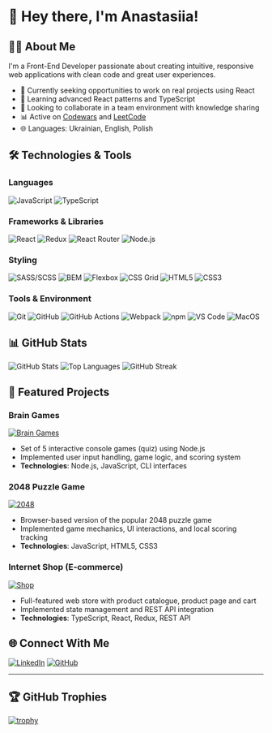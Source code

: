 # 👋 Hey there, I'm Anastasiia!


## 👩‍💻 About Me
I'm a Front-End Developer passionate about creating intuitive, responsive web applications with clean code and great user experiences.

- 🔭 Currently seeking opportunities to work on real projects using React
- 🌱 Learning advanced React patterns and TypeScript
- 👯 Looking to collaborate in a team environment with knowledge sharing
- 📊 Active on [Codewars](https://www.codewars.com/users/AsyaYeromina) and [LeetCode](https://leetcode.com/u/AsyaYeromina/) 
- 🌐 Languages: Ukrainian, English, Polish


## 🛠️ Technologies & Tools

### Languages
![JavaScript](https://img.shields.io/badge/code-JavaScript-F7DF1E?style=for-the-badge&logo=javascript&logoColor=black)
![TypeScript](https://img.shields.io/badge/code-TypeScript-3178C6?style=for-the-badge&logo=typescript&logoColor=white)

### Frameworks & Libraries
![React](https://img.shields.io/badge/React-61DAFB?style=for-the-badge&logo=react&logoColor=black)
![Redux](https://img.shields.io/badge/Redux-764ABC?style=for-the-badge&logo=redux&logoColor=white)
![React Router](https://img.shields.io/badge/React_Router-CA4245?style=for-the-badge&logo=react-router&logoColor=white)
![Node.js](https://img.shields.io/badge/Node.js-339933?style=for-the-badge&logo=node.js&logoColor=white)

### Styling
![SASS/SCSS](https://img.shields.io/badge/SASS/SCSS-CC6699?style=for-the-badge&logo=sass&logoColor=white)
![BEM](https://img.shields.io/badge/BEM-000000?style=for-the-badge&logo=bem&logoColor=white)
![Flexbox](https://img.shields.io/badge/Flexbox-38B2AC?style=for-the-badge&logo=css3&logoColor=white)
![CSS Grid](https://img.shields.io/badge/CSS_Grid-1572B6?style=for-the-badge&logo=css3&logoColor=white)
![HTML5](https://img.shields.io/badge/code-HTML5-E34F26?style=for-the-badge&logo=html5&logoColor=white)
![CSS3](https://img.shields.io/badge/code-CSS3-1572B6?style=for-the-badge&logo=css3&logoColor=white)

### Tools & Environment
![Git](https://img.shields.io/badge/Git-F05032?style=for-the-badge&logo=git&logoColor=white)
![GitHub](https://img.shields.io/badge/GitHub-181717?style=for-the-badge&logo=github&logoColor=white)
![GitHub Actions](https://img.shields.io/badge/GitHub_Actions-2088FF?style=for-the-badge&logo=github-actions&logoColor=white)
![Webpack](https://img.shields.io/badge/Webpack-8DD6F9?style=for-the-badge&logo=webpack&logoColor=black)
![npm](https://img.shields.io/badge/npm-CB3837?style=for-the-badge&logo=npm&logoColor=white)
![VS Code](https://img.shields.io/badge/VS_Code-007ACC?style=for-the-badge&logo=visual-studio-code&logoColor=white)
![MacOS](https://img.shields.io/badge/MacOS-000000?style=for-the-badge&logo=apple&logoColor=white)

## 📊 GitHub Stats

![GitHub Stats](https://github-readme-stats.vercel.app/api?username=AsyaYeromina&show_icons=true&theme=radical)
![Top Languages](https://github-readme-stats.vercel.app/api/top-langs/?username=AsyaYeromina&layout=compact&theme=radical)
![GitHub Streak](https://github-readme-streak-stats.herokuapp.com/?user=AsyaYeromina&theme=radical)

## 🚀 Featured Projects

### Brain Games
[![Brain Games](https://github-readme-stats.vercel.app/api/pin/?username=AsyaYeromina&repo=brain-games&theme=radical)](https://github.com/AsyaYeromina/brain-games)
- Set of 5 interactive console games (quiz) using Node.js
- Implemented user input handling, game logic, and scoring system
- **Technologies**: Node.js, JavaScript, CLI interfaces

### 2048 Puzzle Game
[![2048](https://github-readme-stats.vercel.app/api/pin/?username=AsyaYeromina&repo=game-2048&theme=radical)](https://github.com/AsyaYeromina/game-2048)
- Browser-based version of the popular 2048 puzzle game
- Implemented game mechanics, UI interactions, and local scoring tracking
- **Technologies**: JavaScript, HTML5, CSS3

### Internet Shop (E-commerce)
[![Shop](https://github-readme-stats.vercel.app/api/pin/?username=AsyaYeromina&repo=react-shop&theme=radical)](https://github.com/AsyaYeromina/react-shop)
- Full-featured web store with product catalogue, product page and cart
- Implemented state management and REST API integration
- **Technologies**: TypeScript, React, Redux, REST API

## 🌐 Connect With Me

[![LinkedIn](https://img.shields.io/badge/LinkedIn-0077B5?style=for-the-badge&logo=linkedin&logoColor=white)](https://www.linkedin.com/in/anastasia-yeromina-7136a031/)
[![GitHub](https://img.shields.io/badge/GitHub-181717?style=for-the-badge&logo=github&logoColor=white)](https://github.com/AsyaYeromina)

---

## 🏆 GitHub Trophies
[![trophy](https://github-profile-trophy.vercel.app/?username=AsyaYeromina&theme=onedark&column=7)](https://github.com/ryo-ma/github-profile-trophy)
